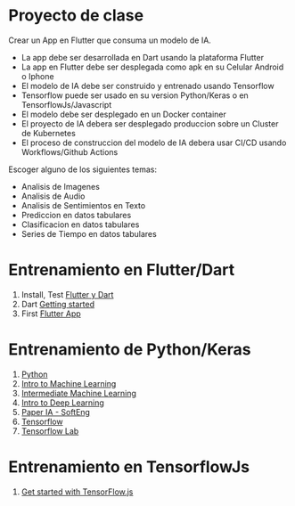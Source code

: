 
# Proyecto de clase
Crear un App en Flutter que consuma un modelo de IA.
- La app debe ser desarrollada en Dart usando la plataforma Flutter
- La app en Flutter debe ser desplegada como apk en su Celular Android o Iphone
- El modelo de IA debe ser construido y entrenado usando Tensorflow
- Tensorflow puede ser usado en su version Python/Keras o en TensorflowJs/Javascript
- El modelo debe ser desplegado en un Docker container
- El proyecto de IA debera ser desplegado produccion sobre un Cluster de Kubernetes 
- El proceso de construccion del modelo de IA debera usar CI/CD usando Workflows/Github Actions 

Escoger alguno de los siguientes temas:

- Analisis de Imagenes
- Analisis de Audio
- Analisis de Sentimientos en Texto
- Prediccion en datos tabulares
- Clasificacion en datos tabulares
- Series de Tiempo en datos tabulares


# Entrenamiento en Flutter/Dart

1. Install, Test [Flutter y Dart](https://docs.flutter.dev/get-started/install)
2. Dart [Getting started](https://dart.dev/tutorials/server/get-started)
3. First [Flutter App](https://codelabs.developers.google.com/codelabs/first-flutter-app-pt1?hl=es-419#0)

# Entrenamiento de Python/Keras
1. [Python](https://www.kaggle.com/learn/python)
2. [Intro to Machine Learning](https://www.kaggle.com/learn/intro-to-machine-learning)
3. [Intermediate Machine Learning](https://www.kaggle.com/learn/intermediate-machine-learning)
4. [Intro to Deep Learning](https://www.kaggle.com/learn/intro-to-deep-learning)
5. [Paper IA - SoftEng](https://github.com/adsoftsito/laboweb/blob/main/CI_CD_IA.pdf)
6. [Tensorflow](https://github.com/adsoftsito/apis/blob/master/w15/itesm_apis_semana15.pdf)
7. [Tensorflow Lab](https://colab.research.google.com/drive/1EVOq8gLq6wm_PWdj29qwmX6VjZEwwptf?usp=sharing)

# Entrenamiento en TensorflowJs
1. [Get started with TensorFlow.js](https://www.tensorflow.org/js/tutorials)
